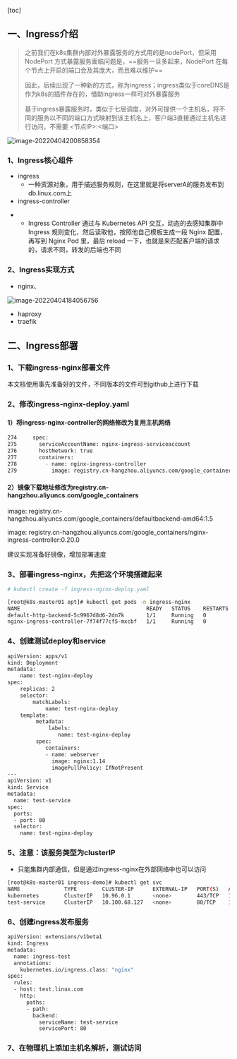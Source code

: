 [toc]

## 一、Ingress介绍

> 之前我们在k8s集群内部对外暴露服务的方式用的是nodePort，但采用 NodePort 方式暴露服务面临问题是，==服务一旦多起来，NodePort 在每个节点上开启的端口会及其庞大，而且难以维护==
>
> 因此，后续出现了一种新的方式，称为ingress；ingress类似于coreDNS是作为k8s的插件存在的，借助ingress一样可对外暴露服务
>
> 基于ingress暴露服务时，类似于七层调度，对外可提供一个主机名，将不同的服务以不同的端口方式映射到该主机名上，客户端3直接通过主机名进行访问，不需要       <节点IP>:<端口>

![image-20220404200858354](https://s2.loli.net/2022/04/04/cFwC3qUThyXkGoR.png)

### 1、Ingress核心组件

* ingress
  * 一种资源对象，用于描述服务规则，在这里就是将serverA的服务发布到db.linux.com上
* ingress-controller

- - Ingress Controller 通过与 Kubernetes API 交互，动态的去感知集群中 Ingress 规则变化，然后读取他，按照他自己模板生成一段 Nginx 配置，再写到 Nginx Pod 里，最后 reload 一下，也就是来匹配客户端的请求的，请求不同，转发的后端也不同

### 2、Ingress实现方式

* nginx、

![image-20220404184056756](https://s2.loli.net/2022/04/04/inQBvjqGb9lk1D3.png)

* haproxy
* traefik

## 二、Ingress部署

### 1、下载ingress-nginx部署文件   

本文档使用事先准备好的文件，不同版本的文件可到github上进行下载 

### 2、修改ingress-nginx-deploy.yaml

#### 1）将ingress-nginx-controller的网络修改为复用主机网络

```bash
274     spec:
275       serviceAccountName: nginx-ingress-serviceaccount
276       hostNetwork: true
277       containers:
278         - name: nginx-ingress-controller
279           image: registry.cn-hangzhou.aliyuncs.com/google_containers/nginx-ingress-controller:0.20.0
```

#### 2）镜像下载地址修改为registry.cn-hangzhou.aliyuncs.com/google_containers

image: registry.cn-hangzhou.aliyuncs.com/google_containers/defaultbackend-amd64:1.5

 image: registry.cn-hangzhou.aliyuncs.com/google_containers/nginx-ingress-controller:0.20.0

建议实现准备好镜像，增加部署速度

### 3、部署ingress-nginx，先把这个环境搭建起来

```bash
# kubectl create -f ingress-nginx-deploy.yaml
```

```bash
[root@k8s-master01 opt]# kubectl get pods -n ingress-nginx
NAME                                        READY   STATUS    RESTARTS   AGE
default-http-backend-5c9967d8d6-2dn7k       1/1     Running   0          100m
nginx-ingress-controller-7f74f77cf5-mxcbf   1/1     Running   0          31m
```

### 4、创建测试deploy和service

```bash
apiVersion: apps/v1
kind: Deployment
metadata:
    name: test-nginx-deploy
spec:
    replicas: 2
    selector:
        matchLabels:
            name: test-nginx-deploy
    template:
         metadata:
             labels:
                name: test-nginx-deploy
         spec:
            containers:
            - name: webserver
              image: nginx:1.14
              imagePullPolicy: IfNotPresent
---
apiVersion: v1
kind: Service
metadata:
  name: test-service
spec:
  ports:
  - port: 80
  selector:
    name: test-nginx-deploy
```

### 5、注意：该服务类型为clusterIP

* 只能集群内部通信，但是通过ingress-nginx在外部网络中也可以访问

```bash
[root@k8s-master01 ingress-demo]# kubectl get svc
NAME              TYPE        CLUSTER-IP      EXTERNAL-IP   PORT(S)   AGE
kubernetes        ClusterIP   10.96.0.1       <none>        443/TCP   10d
test-service      ClusterIP   10.100.68.127   <none>        80/TCP    129m
```

### 6、创建ingress发布服务

```bash
apiVersion: extensions/v1beta1
kind: Ingress 
metadata:
  name: ingress-test
  annotations:
    kubernetes.io/ingress.class: "nginx"
spec:
  rules: 
  - host: test.linux.com
    http:
      paths: 
      - path:  
        backend: 
          serviceName: test-service
          servicePort: 80
```

### 7、在物理机上添加主机名解析，测试访问